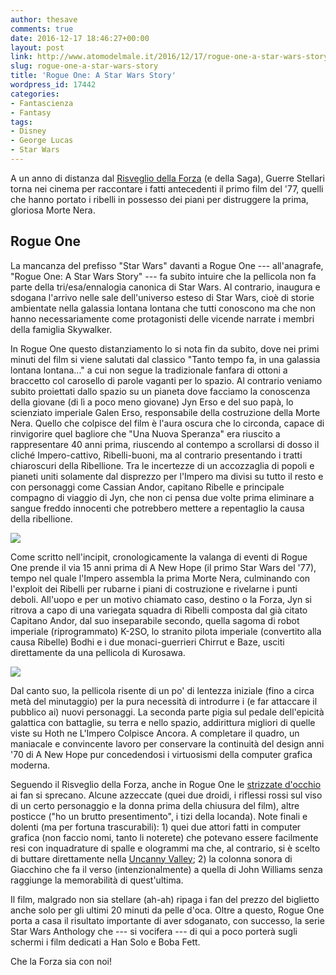 ```yaml
---
author: thesave
comments: true
date: 2016-12-17 18:46:27+00:00
layout: post
link: http://www.atomodelmale.it/2016/12/17/rogue-one-a-star-wars-story/
slug: rogue-one-a-star-wars-story
title: 'Rogue One: A Star Wars Story'
wordpress_id: 17442
categories:
- Fantascienza
- Fantasy
tags:
- Disney
- George Lucas
- Star Wars
---
```


A un anno di distanza dal [Risveglio della Forza](http://www.atomodelmale.it/2016/01/31/star-wars-il-risveglio-della-forza/) (e della Saga), Guerre Stellari torna nei cinema per raccontare i fatti antecedenti il primo film del '77, quelli che hanno portato i ribelli in possesso dei piani per distruggere la prima, gloriosa Morte Nera.



## Rogue One



La mancanza del prefisso "Star Wars" davanti a Rogue One --- all'anagrafe, "Rogue One: A Star Wars Story" --- fa subito intuire che la pellicola non fa parte della tri/esa/ennalogia canonica di Star Wars. Al contrario, inaugura e sdogana l'arrivo nelle sale dell'universo esteso di Star Wars, cioè di storie ambientate nella galassia lontana lontana che tutti conoscono ma che non hanno necessariamente come protagonisti delle vicende narrate i membri della famiglia Skywalker.

In Rogue One questo distanziamento lo si nota fin da subito, dove nei primi minuti del film si viene salutati dal classico "Tanto tempo fa, in una galassia lontana lontana..." a cui non segue la tradizionale fanfara di ottoni a braccetto col carosello di parole vaganti per lo spazio. Al contrario veniamo subito proiettati dallo spazio su un pianeta dove facciamo la conoscenza della giovane (di lì a poco meno giovane) Jyn Erso e del suo papà, lo scienziato imperiale Galen Erso, responsabile della costruzione della Morte Nera. Quello che colpisce del film è l'aura oscura che lo circonda, capace di rinvigorire quel bagliore che "Una Nuova Speranza" era riuscito a rappresentare 40 anni prima, riuscendo al contempo a scrollarsi di dosso il cliché Impero-cattivo, Ribelli-buoni, ma al contrario presentando i tratti chiaroscuri della Ribellione. Tra le incertezze di un accozzaglia di popoli e pianeti uniti solamente dal disprezzo per l'Impero ma divisi su tutto il resto e con personaggi come Cassian Andor, capitano Ribelle e principale compagno di viaggio di Jyn, che non ci pensa due volte prima eliminare a sangue freddo innocenti che potrebbero mettere a repentaglio la causa della ribellione.

![](http://www.atomodelmale.it/wp-content/uploads/2016/12/rogue_one_003.jpg)

Come scritto nell'incipit, cronologicamente la valanga di eventi di Rogue One prende il via 15 anni prima di A New Hope (il primo Star Wars del '77), tempo nel quale l'Impero assembla la prima Morte Nera, culminando con l'exploit dei Ribelli per rubarne i piani di costruzione e rivelarne i punti deboli. All'uopo e per un motivo chiamato caso, destino o la Forza, Jyn si ritrova a capo di una variegata squadra di Ribelli composta dal già citato Capitano Andor, dal suo inseparabile secondo, quella sagoma di robot imperiale (riprogrammato) K-2SO, lo stranito pilota imperiale (convertito alla causa Ribelle) Bodhi e i due monaci-guerrieri Chirrut e Baze, usciti direttamente da una pellicola di Kurosawa.

![](http://www.atomodelmale.it/wp-content/uploads/2016/12/rogue_one_002.jpg)

Dal canto suo, la pellicola risente di un po' di lentezza iniziale (fino a circa metà del minutaggio) per la pura necessità di introdurre i (e far attaccare il pubblico ai) nuovi personaggi. La seconda parte pigia sul pedale dell'epicità galattica con battaglie, su terra e nello spazio, addirittura migliori di quelle viste su Hoth ne L'Impero Colpisce Ancora. A completare il quadro, un maniacale e convincente lavoro per conservare la continuità del design anni '70 di A New Hope pur concedendosi i virtuosismi della computer grafica moderna.



Seguendo il Risveglio della Forza, anche in Rogue One le [strizzate d'occhio](https://leortola.wordpress.com/2015/04/17/la-forza-si-sveglia-ancora-cinemah-e-dintorni-che-ve-lo-avevo-promesso/) ai fan si sprecano. Alcune azzeccate (quei due droidi, i riflessi rossi sul viso di un certo personaggio e la donna prima della chiusura del film), altre posticce ("ho un brutto presentimento", i tizi della locanda). Note finali e dolenti (ma per fortuna trascurabili): 1) quei due attori fatti in computer grafica (non faccio nomi, tanto li noterete) che potevano essere facilmente resi con inquadrature di spalle e ologrammi ma che, al contrario, si è scelto di buttare direttamente nella [Uncanny Valley](https://it.wikipedia.org/wiki/Uncanny_valley); 2) la colonna sonora di Giacchino che fa il verso (intenzionalmente) a quella di John Williams senza raggiunge la memorabilità di quest'ultima.

Il film, malgrado non sia stellare (ah-ah) ripaga i fan del prezzo del biglietto anche solo per gli ultimi 20 minuti da pelle d'oca. Oltre a questo, Rogue One porta a casa il risultato importante di aver sdoganato, con successo, la serie Star Wars Anthology che --- si vocifera --- di qui a poco porterà sugli schermi i film dedicati a Han Solo e Boba Fett.

Che la Forza sia con noi!
